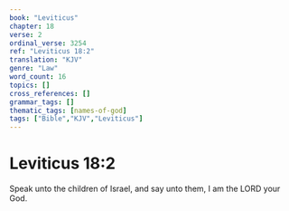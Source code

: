 ```yaml
---
book: "Leviticus"
chapter: 18
verse: 2
ordinal_verse: 3254
ref: "Leviticus 18:2"
translation: "KJV"
genre: "Law"
word_count: 16
topics: []
cross_references: []
grammar_tags: []
thematic_tags: [names-of-god]
tags: ["Bible","KJV","Leviticus"]
---
```


# Leviticus 18:2

Speak unto the children of Israel, and say unto them, I am the LORD your God.
